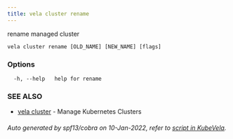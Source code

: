 ```yaml
---
title: vela cluster rename
---
```


rename managed cluster

```
vela cluster rename [OLD_NAME] [NEW_NAME] [flags]
```

### Options

```
  -h, --help   help for rename
```

### SEE ALSO

* [vela cluster](vela_cluster)	 - Manage Kubernetes Clusters

###### Auto generated by spf13/cobra on 10-Jan-2022, refer to [script in KubeVela](https://github.com/oam-dev/kubevela/tree/master/hack/docgen).
